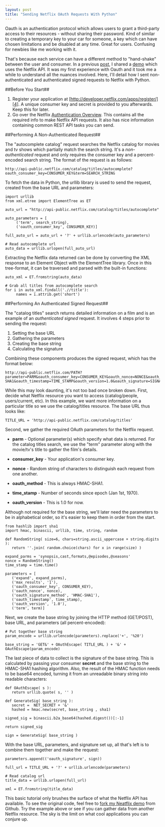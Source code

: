 ```yaml
---
layout: post
title: "Sending Netflix OAuth Requests With Python"
---
```


Oauth is an authentication protocol which allows users to grant a third-party access to their resources - without sharing their password. Kind of similar to creating a temporary key to your car for someone, a key which can have chosen limitations and be disabled at any time. Great for users. Confusing for newbies like me working with it.

That's because each service can have a different method to "hand-shake" between the user and consumer. In a previous [post][1], I shared a [demo][2] which uses the Netflix API. It was my first experience with Oauth and it took me a while to understand all the nuances involved. Here, I'll detail how I sent non-authenticated and authenticated signed requests to Netflix with Python.

##Before You Start##

1. Register your application at [http://developer.netflix.com/apps/register/][4]. A unique consumer key and secret is provided to you afterwards. Keep this for later.
2. Go over the Netflix [Authentication Overview][3]. This contains all the required info to make Netflix API requests. It also has nice information containing common REST API tasks you can send.

##Performing A Non-Authenticated Request##

The "autocomplete catalog" request searches the Netflix catalog for movies and tv shows which partially match the search string. It's a *non-authenticated* request and only requires the consumer key and a percent-encoded search string. The format of the request is as follows:

<pre><code class=language-html>http://api-public.netflix.com/catalog/titles/autocomplete?oauth_consumer_key=CONSUMER_KEY&term=SEARCH_STRING
</code></pre>

To fetch the data in Python, the urllib library is used to send the request, created from the base URL and parameters:

<pre><code class=language-python>import urllib
from xml.etree import ElementTree as ET

auto_url = "http://api-public.netflix.com/catalog/titles/autocomplete"

auto_parameters = [
     ('term', search_string),
     ('oauth_consumer_key', CONSUMER_KEY)]

full_auto_url = auto_url + '?' + urllib.urlencode(auto_parameters)

# Read autocomplete url
auto_data = urllib.urlopen(full_auto_url)
</code></pre>

Extracting the Netflix data returned can be done by converting the XML response to an Element Object with the ElementTree library. Once in this tree-format, it can be traversed and parsed with the built-in functions:

<pre><code class=language-python>auto_xml = ET.fromstring(auto_data)

# Grab all titles from autocomplete search
for i in auto_xml.findall('.//title'):
     names = i.attrib.get('short')
</code></pre>

##Performing An Authenticated Signed Request##

The "catalog titles" search returns detailed information on a film and is an example of an *authenticated signed* request. It involves 4 steps prior to sending the request:

1. Setting the base URL
2. Gathering the parameters
3. Creating the base string
4. Calculating the signature

Combining these components produces the signed request, which has the format below:

<pre><code class=language-html>http://api-public.netflix.com/PATH?parameter=PARM&oauth_consumer_key=CONSUMER_KEY&oauth_nonce=NONCE&oauth_signature_method=HMAC-SHA1&oauth_timestamp=TIME_STAMP&oauth_version=1.0&oauth_signature=SIGNATURE
</code></pre>

While this may look daunting, it's not too bad once broken down. First, decide what Netflix resource you want to access (catalog/people, users/current, etc). In this example, we want more information on a particular title so we use the catalog/titles resource. The base URL thus looks like:

<pre><code class=language-html>TITLE_URL = 'http://api-public.netflix.com/catalog/titles'
</code></pre>

Second, we gather the required OAuth parameters for the Netflix request.

+ **parm** - Optional parameter(s) which specify what data is returned. For the catalog titles search, we use the "term" parameter along with the movie/tv's title to gather the film's details.

+ **consumer_key** - Your application's consumer key.

+ **nonce** - Random string of characters to distinguish each request from one another.

+ **oauth_method** - This is always HMAC-SHA1.

+ **time_stamp** - Number of seconds since epoch (Jan 1st, 1970).

+ **oauth_version** - This is 1.0 for now.

Although not required for the base string, we'll later need the parameters to be in alphabetical order, so it's easier to keep them in order from the start.

<pre><code class=language-python>from hashlib import sha1
import hmac, binascii, urllib, time, string, random

def RandomString( size=6, chars=string.ascii_uppercase + string.digits ):
   return ''.join( random.choice(chars) for x in range(size) )

expand_parms = 'synopsis,cast,formats,@episodes,@seasons'
nonce = RandomString()
time_stamp = time.time()

parameters = [
   ('expand', expand_parms),
   ('max_results', '1'),
   ('oauth_consumer_key', CONSUMER_KEY),
   ('oauth_nonce', nonce),
   ('oauth_signature_method', 'HMAC-SHA1'),
   ('oauth_timestamp', time_stamp),
   ('oauth_version', '1.0'),
   ('term', term)]
</code></pre>

Next, we create the base string by joining the HTTP method (GET/POST), base URL, and parameters (all percent-encoded):

<pre><code class=language-python># Put together base string
param_encode = urllib.urlencode(parameters).replace('+', '%20')

base_string = 'GET&' + OAuthEscape( TITLE_URL ) + '&' + OAuthEscape(param_encode)
</code></pre>

The last piece of data to collect is the signature of the base string. This is calculated by passing your consumer **secret** and the base string to the HMAC-SHA1 hashing algorithm. Also, the result of the HMAC function needs to be base64 encoded, turning it from an unreadable binary string into readable characters:

<pre><code class=language-python>def OAuthEscape( s ):
   return urllib.quote( s, '' )

def GenerateSig( base_string ):
   secret =  NET_SECRET + '&'
   hashed = hmac.new(secret, base_string , sha1)

signed_sig = binascii.b2a_base64(hashed.digest())[:-1]

return signed_sig

sign = GenerateSig( base_string )
</code></pre>

With the base URL, parameters, and signature set up, all that's left is to combine them together and make the request:

<pre><code class=language-python>parameters.append(('oauth_signature', sign))

full_url = TITLE_URL + '?' + urllib.urlencode(parameters)

# Read catalog url
title_data = urllib.urlopen(full_url)

xml = ET.fromstring(title_data)
</code></pre>

This basic tutorial only brushes the surface of what the Netflix API has available. To see the original code, feel free to [fork my Neatflix demo][5] from Github. Try the example above or see if you can gather data from another Netflix resource. The sky is the limit on what cool applications you can conjure up.

[1]: /blog/2012/neatflix-my-netflix-api-demo.html
[2]: http://neatflix.appspot.com/
[3]: http://developer.netflix.com/docs/Security
[4]: http://developer.netflix.com/apps/register/
[5]: https://github.com/alexle/Neatflix
